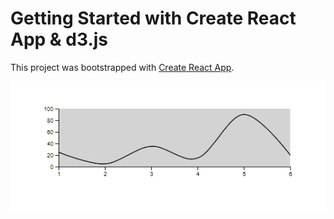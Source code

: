 # Getting Started with Create React App & d3.js

This project was bootstrapped with [Create React App](https://github.com/facebook/create-react-app).

<img src="https://github.com/tanzeem131/d3.js/blob/main/linechart.png" ></img>
